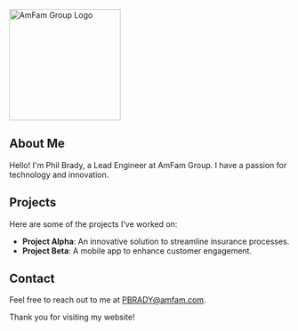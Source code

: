<!-- # Welcome to My Website
![AmFam Group Logo](https://media.licdn.com/dms/image/sync/D5627AQE_VulykbIxeg/articleshare-shrink_800/0/1712072737510?e=2147483647&v=beta&t=rHOvMym_7IIl7fDclXTz6PqeVUjE4pyZZOUkeTujUjM) -->

<img src="https://media.licdn.com/dms/image/sync/D5627AQE_VulykbIxeg/articleshare-shrink_800/0/1712072737510?e=2147483647&v=beta&t=rHOvMym_7IIl7fDclXTz6PqeVUjE4pyZZOUkeTujUjM" alt="AmFam Group Logo" width="200" height="auto"/>


## About Me

Hello! I'm Phil Brady, a Lead Engineer at AmFam Group. I have a passion for technology and innovation.

## Projects

Here are some of the projects I've worked on:

- **Project Alpha**: An innovative solution to streamline insurance processes.
- **Project Beta**: A mobile app to enhance customer engagement.

## Contact

Feel free to reach out to me at PBRADY@amfam.com.

Thank you for visiting my website!
